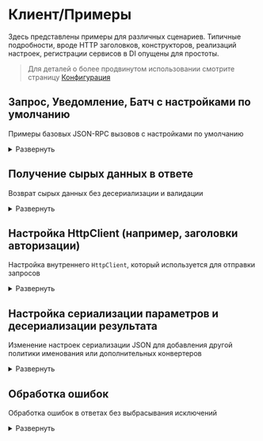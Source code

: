 # Клиент/Примеры

Здесь представлены примеры для различных сценариев. Типичные подробности, вроде HTTP заголовков, конструкторов, реализаций настроек, регистрации сервисов в DI опущены для простоты.

> Для деталей о более продвинутом использовании смотрите страницу [Конфигурация](configuration)

## Запрос, Уведомление, Батч с настройками по умолчанию

Примеры базовых JSON-RPC вызовов с настройками по умолчанию

<details>
<summary>Развернуть</summary>

<table>
<tr>
    <td>
        Метод клиента
    </td>
    <td>
        Отправленный JSON-RPC вызов 
    </td>
</tr>

<tr>
<td valign="top">

Запрос
```cs
public async Task<Guid> CreateUser(string login, CancellationToken token)
{
    var response = await SendRequest("users.create", new CreateRequest(login), token);
    return response.GetResponseOrThrow<Guid>();
}

var response = await myClient.CreateUser("user_login", token);
```

</td>
<td>

```json
{
    "id": "56249f26-9748-461c-aeaf-b74b6a244ac6",
    "method": "users.create",
    "params": {
        "login": "user_login"
    },
    "jsonrpc": "2.0"
}
```

</td>
</tr>

<tr>
<td valign="top">

Уведомление
```cs
public async Task CreateUser(string login, CancellationToken token) =>
    await SendNotification("users.create", new CreateRequest(login), token);

await myClient.CreateUser("user_login", token);
```

</td>
<td>

```json
{
    "method": "users.create",
    "params": {
        "login": "user_login"
    },
    "jsonrpc": "2.0"
}
```

</td>
</tr>

<tr>
<td valign="top">

Батч
```cs
public async Task<Dictionary<string, Guid>> CreateUsers(IEnumerable<string> logins, CancellationToken token)
{
    var calls = logins.Select(l =>
            new Request<CreateRequest>(RpcIdGenerator.GenerateId(), "user.create", new(l)))
        .ToArray();
    var response = await SendBatch(calls, token);
    return calls.ToDictionary(static c => c.Params.Login, c => response.GetResponseOrThrow<Guid>(c.Id));
}

var response = await myClient.CreateUsers(new[] { "user_login1", "user_login2" }, token);
```

</td>
<td>

```json
[
    {
        "id": "8fc6020d-c9a7-4d9b-913a-6868580a5f72",
        "method": "users.create",
        "params": {
            "login": "user_login1"
        },
        "jsonrpc": "2.0"
    },
    {
        "id": "5c24149a-c6b3-47ba-babf-1e5ad774973d",
        "method": "users.create",
        "params": {
            "login": "user_login2"
        },
        "jsonrpc": "2.0"
    }
]
```

</td>
</tr>

</table>

</details>

## Получение сырых данных в ответе

Возврат сырых данных без десериализации и валидации

<details>
<summary>Развернуть</summary>

```cs
public async Task<byte[]> GetFile(string name, CancellationToken token)
{
    var call = new Request<GetFileRequest>(RpcIdGenerator.GenerateId(), "file.get", new(name));
    var response = await Send(call, token); // response имеет тип HttpResponseMessage
    response.EnsureSuccessStatusCode();
    return await response.Content.ReadAsByteArrayAsync(token);
}
```

</details>

</details>

## Настройка HttpClient (например, заголовки авторизации)

Настройка внутреннего `HttpClient`, который используется для отправки запросов

<details>
<summary>Развернуть</summary>

```cs
public class MyJsonRpcClient
{
    public override string UserAgent => "User-Agent header value";
    protected override Encoding Encoding => Encoding.UTF32;

    public MyJsonRpcClient(HttpClient client, IOptions<MyJsonRpcClientOptions> options, IJsonRpcIdGenerator jsonRpcIdGenerator, ILogger<MyJsonRpcClient> logger)
        : base(client, options.Value, jsonRpcIdGenerator, logger)
    {
        var basicAuth = Convert.ToBase64String(Encoding.UTF8.GetBytes("login:password"));
        client.DefaultRequestHeaders.Authorization = new AuthenticationHeaderValue("Basic", basicAuth);
    }
}
```

</details>

## Настройка сериализации параметров и десериализации результата

Изменение настроек сериализации JSON для добавления другой политики именования или дополнительных конвертеров

<details>
<summary>Развернуть</summary>

Вы можете использовать одно из предоставленных в классе `JsonRpcSerializerOptions` значений или создать собственный объект `JsonSerializerOptions`.

> Эти настройки не повлияют на "заголовки" JSON-RPC (id, method, jsonrpc) - логика их сериализации настраивается через `HeadersJsonSerializerOptions` и изменять ее не рекомендуется!

```cs
public class MyJsonRpcClient
{
    public override JsonSerializerOptions DataJsonSerializerOptions => JsonRpcSerializerOptions.CamelCase;

    public MyJsonRpcClient(HttpClient client, IOptions<MyJsonRpcClientOptions> options, IJsonRpcIdGenerator jsonRpcIdGenerator, ILogger<MyJsonRpcClient> logger)
        : base(client, options.Value, jsonRpcIdGenerator, logger)
    {
    }
}
```

</details>

## Обработка ошибок

Обработка ошибок в ответах без выбрасывания исключений

<details>
<summary>Развернуть</summary>

```cs
public async Task<BusinessError?> GetError(CancellationToken token)
{
    var response = await SendRequest("error.get", new { }, token);
    if (!response.HasError())
    {
        return null;
    }

    var errorCode = response.AsAnyError().Code;
    if (errorCode != 123)
    {
        throw new ArgumentException($"Unexpected error code {errorCode}");
    }

    return response.AsTypedError<BusinessError>().Data;
}
```

</details>